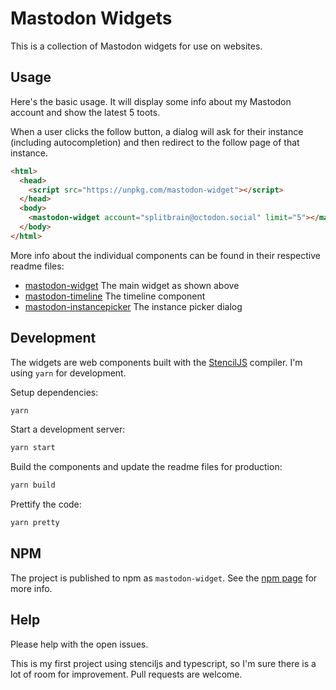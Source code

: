 # Mastodon Widgets

This is a collection of Mastodon widgets for use on websites.

## Usage

Here's the basic usage. It will display some info about my Mastodon account and show the latest 5 toots.

When a user clicks the follow button, a dialog will ask for their instance (including autocompletion) and then redirect to the follow page of that instance.

```html
<html>
  <head>
    <script src="https://unpkg.com/mastodon-widget"></script>
  </head>
  <body>
    <mastodon-widget account="splitbrain@octodon.social" limit="5"></mastodon-widget>
  </body>
</html>
```

More info about the individual components can be found in their respective readme files:

- [mastodon-widget](src/components/mastodon-widget/readme.md) The main widget as shown above
- [mastodon-timeline](src/components/mastodon-timeline/readme.md) The timeline component
- [mastodon-instancepicker](src/components/mastodon-instancepicker/readme.md) The instance picker dialog

## Development

The widgets are web components built with the [StencilJS](https://stenciljs.com/) compiler. I'm using `yarn` for development.

Setup dependencies:

```bash
yarn
```

Start a development server:

```bash
yarn start
```

Build the components and update the readme files for production:

```bash
yarn build
```

Prettify the code:

```bash
yarn pretty
```

## NPM

The project is published to npm as `mastodon-widget`. See the [npm page](https://www.npmjs.com/package/mastodon-widget) for more info.

## Help

Please help with the open issues.

This is my first project using stenciljs and typescript, so I'm sure there is a lot of room for improvement. Pull requests are welcome.
